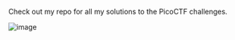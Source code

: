 Check out my repo for all my solutions to the PicoCTF challenges.

![image](https://github.com/user-attachments/assets/a1f60580-628f-44e9-93eb-d97fd9867453)



